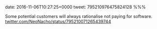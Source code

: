 date: 2016-11-06T10:27:25+0000
tweet: 795210976475824128
%%%

Some potential customers will always rationalise not paying for software. [twitter.com/NeoNacho/status/795210071265439744](https://twitter.com/NeoNacho/status/795210071265439744)
